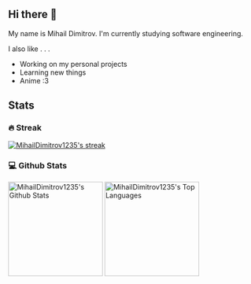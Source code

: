 ## Hi there 👋

My name is Mihail Dimitrov. I'm currently studying software engineering.

I also like . . .
- Working on my personal projects
- Learning new things
- Anime :3

## Stats
### 🔥 Streak
<a href="https://github.com/MihailDimitrov1235/github-readme-streak-stats">
  <img alt="MihailDimitrov1235's streak" src="https://github-readme-streak-stats-eight.vercel.app/?user=MihailDimitrov1235&theme=blueberry&hide_border=true"/>
</a>

### 💻 Github Stats

<a href="https://github.com/anuraghazra/github-readme-stats"><img alt="MihailDimitrov1235's Github Stats" src="https://denvercoder1-github-readme-stats.vercel.app/api/?username=MihailDimitrov1235&show_icons=true&include_all_commits=true&count_private=true&theme=blueberry&hide_border=true" height="192px"/></a>
<a href="https://github.com/anuraghazra/github-readme-stats"><img alt="MihailDimitrov1235's Top Languages" src="https://denvercoder1-github-readme-stats.vercel.app/api/top-langs/?username=MihailDimitrov1235&langs_count=8&layout=compact&theme=blueberry&hide_border=true&hide=Jupyter%20Notebook,Roff" height="192px"/></a>
  
